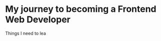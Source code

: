 # My journey to becoming a Frontend Web Developer

Things I need to lea
<!--stackedit_data:
eyJoaXN0b3J5IjpbLTg0ODAxNzIzNiwtMjA4ODc0NjYxMl19
-->